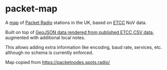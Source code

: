 # packet-map

A [map](https://doismellburning.github.io/packet-map/etcc-packet-map.html) of [Packet Radio](https://en.wikipedia.org/wiki/Packet_radio) stations in the UK,
based on [ETCC](https://ukrepeater.net/) NoV data.

Built on top of [GeoJSON data rendered from published ETCC CSV data](https://github.com/doismellburning/etcc-csv-scrape),
augmented with additional local notes.

This allows adding extra information like encoding, baud rate, services, etc. although no schema is currently enforced.

Map copied from https://packetnodes.spots.radio/
